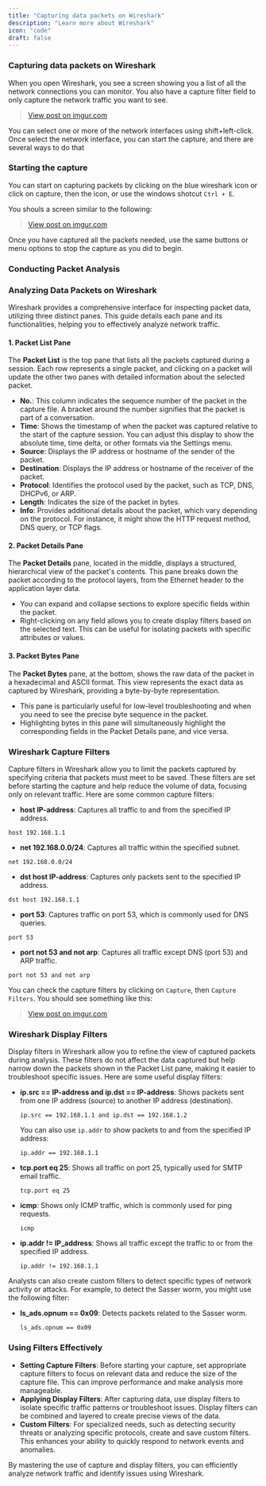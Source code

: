 ```yaml
---
title: "Capturing data packets on Wireshark"
description: "Learn more about Wireshark"
icon: "code"
draft: false
---
```


### Capturing data packets on Wireshark

When you open Wireshark, you see a screen showing you a list of all the network connections you can monitor. You also have a capture filter field to only capture the network traffic you want to see.

<blockquote class="imgur-embed-pub" lang="en" data-id="27jXpTP"><a href="https://imgur.com/27jXpTP">View post on imgur.com</a></blockquote><script async src="//s.imgur.com/min/embed.js" charset="utf-8"></script>

You can select one or more of the network interfaces using shift+left-click. Once select the network interface, you can start the capture, and there are several ways to do that

### Starting the capture

You can start on capturing packets by clicking on the blue wireshark icon or click on capture, then the icon, or use the windows shotcut `Ctrl + E`.

You shouls a screen similar to the following:

<blockquote class="imgur-embed-pub" lang="en" data-id="0ljqvB1"><a href="https://imgur.com/0ljqvB1">View post on imgur.com</a></blockquote><script async src="//s.imgur.com/min/embed.js" charset="utf-8"></script>

Once you have captured all the packets needed, use the same buttons or menu options to stop the capture as you did to begin.

### Conducting Packet Analysis

### Analyzing Data Packets on Wireshark

Wireshark provides a comprehensive interface for inspecting packet data, utilizing three distinct panes. This guide details each pane and its functionalities, helping you to effectively analyze network traffic.

#### 1. Packet List Pane

The **Packet List** is the top pane that lists all the packets captured during a session. Each row represents a single packet, and clicking on a packet will update the other two panes with detailed information about the selected packet.

- **No.**: This column indicates the sequence number of the packet in the capture file. A bracket around the number signifies that the packet is part of a conversation.
- **Time**: Shows the timestamp of when the packet was captured relative to the start of the capture session. You can adjust this display to show the absolute time, time delta, or other formats via the Settings menu.
- **Source**: Displays the IP address or hostname of the sender of the packet.
- **Destination**: Displays the IP address or hostname of the receiver of the packet.
- **Protocol**: Identifies the protocol used by the packet, such as TCP, DNS, DHCPv6, or ARP.
- **Length**: Indicates the size of the packet in bytes.
- **Info**: Provides additional details about the packet, which vary depending on the protocol. For instance, it might show the HTTP request method, DNS query, or TCP flags.

#### 2. Packet Details Pane

The **Packet Details** pane, located in the middle, displays a structured, hierarchical view of the packet's contents. This pane breaks down the packet according to the protocol layers, from the Ethernet header to the application layer data.

- You can expand and collapse sections to explore specific fields within the packet.
- Right-clicking on any field allows you to create display filters based on the selected text. This can be useful for isolating packets with specific attributes or values.

#### 3. Packet Bytes Pane

The **Packet Bytes** pane, at the bottom, shows the raw data of the packet in a hexadecimal and ASCII format. This view represents the exact data as captured by Wireshark, providing a byte-by-byte representation.

- This pane is particularly useful for low-level troubleshooting and when you need to see the precise byte sequence in the packet.
- Highlighting bytes in this pane will simultaneously highlight the corresponding fields in the Packet Details pane, and vice versa.

### Wireshark Capture Filters

Capture filters in Wireshark allow you to limit the packets captured by specifying criteria that packets must meet to be saved. These filters are set before starting the capture and help reduce the volume of data, focusing only on relevant traffic. Here are some common capture filters:

- **host IP-address**: Captures all traffic to and from the specified IP address.
```
host 192.168.1.1
```
- **net 192.168.0.0/24**: Captures all traffic within the specified subnet.
```
net 192.168.0.0/24
```
- **dst host IP-address**: Captures only packets sent to the specified IP address.
```
dst host 192.168.1.1
```
- **port 53**: Captures traffic on port 53, which is commonly used for DNS queries.
```
port 53
```
- **port not 53 and not arp**: Captures all traffic except DNS (port 53) and ARP traffic.

```
port not 53 and not arp
```

You can check the capture filters by clicking on `Capture`, then `Capture Filters`. You should see something like this:
<blockquote class="imgur-embed-pub" lang="en" data-id="Htg2RdS"><a href="https://imgur.com/Htg2RdS">View post on imgur.com</a></blockquote><script async src="//s.imgur.com/min/embed.js" charset="utf-8"></script>

### Wireshark Display Filters

Display filters in Wireshark allow you to refine the view of captured packets during analysis. These filters do not affect the data captured but help narrow down the packets shown in the Packet List pane, making it easier to troubleshoot specific issues. Here are some useful display filters:

- **ip.src == IP-address and ip.dst == IP-address**: Shows packets sent from one IP address (source) to another IP address (destination).
  ```
  ip.src == 192.168.1.1 and ip.dst == 192.168.1.2
  ```
  You can also use `ip.addr` to show packets to and from the specified IP address:
  ```
  ip.addr == 192.168.1.1
  ```
- **tcp.port eq 25**: Shows all traffic on port 25, typically used for SMTP email traffic.
  ```
  tcp.port eq 25
  ```
- **icmp**: Shows only ICMP traffic, which is commonly used for ping requests.
  ```
  icmp
  ```
- **ip.addr != IP_address**: Shows all traffic except the traffic to or from the specified IP address.
  ```
  ip.addr != 192.168.1.1
  ```

Analysts can also create custom filters to detect specific types of network activity or attacks. For example, to detect the Sasser worm, you might use the following filter:

- **ls_ads.opnum == 0x09**: Detects packets related to the Sasser worm.
  ```
  ls_ads.opnum == 0x09
  ```

### Using Filters Effectively

- **Setting Capture Filters**: Before starting your capture, set appropriate capture filters to focus on relevant data and reduce the size of the capture file. This can improve performance and make analysis more manageable.
- **Applying Display Filters**: After capturing data, use display filters to isolate specific traffic patterns or troubleshoot issues. Display filters can be combined and layered to create precise views of the data.
- **Custom Filters**: For specialized needs, such as detecting security threats or analyzing specific protocols, create and save custom filters. This enhances your ability to quickly respond to network events and anomalies.

By mastering the use of capture and display filters, you can efficiently analyze network traffic and identify issues using Wireshark.
